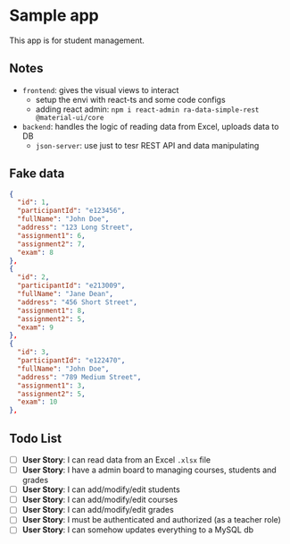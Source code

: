 # Sample app

This app is for student management.

## Notes

- `frontend`: gives the visual views to interact
  - setup the envi with react-ts and some code configs
  - adding react admin: `npm i react-admin ra-data-simple-rest @material-ui/core`
- `backend`: handles the logic of reading data from Excel, uploads data to DB
  - `json-server`: use just to tesr REST API and data manipulating

## Fake data

```json
{
  "id": 1,
  "participantId": "e123456",
  "fullName": "John Doe",
  "address": "123 Long Street",
  "assignment1": 6,
  "assignment2": 7,
  "exam": 8
},
{
  "id": 2,
  "participantId": "e213009",
  "fullName": "Jane Dean",
  "address": "456 Short Street",
  "assignment1": 8,
  "assignment2": 5,
  "exam": 9
},
{
  "id": 3,
  "participantId": "e122470",
  "fullName": "John Doe",
  "address": "789 Medium Street",
  "assignment1": 3,
  "assignment2": 5,
  "exam": 10
},
```

## Todo List

- [ ] **User Story**: I can read data from an Excel `.xlsx` file
- [ ] **User Story**: I have a admin board to managing courses, students and grades
- [ ] **User Story**: I can add/modify/edit students
- [ ] **User Story**: I can add/modify/edit courses
- [ ] **User Story**: I can add/modify/edit grades
- [ ] **User Story**: I must be authenticated and authorized (as a teacher role)
- [ ] **User Story**: I can somehow updates everything to a MySQL db
